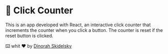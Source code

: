 <h1>📌 Click Counter</h1>

<p>This is an app developed with React, an interactive click counter that increments the counter when you click a button. The counter is reset if the reset button is clicked.</p>


⌨️ whit ♥ by [Dinorah Skidelsky](https://github.com/DinorahSkidelsky)

